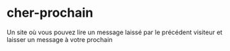 # cher-prochain
Un site où vous pouvez lire un message laissé par le précédent visiteur et laisser un message à votre prochain

